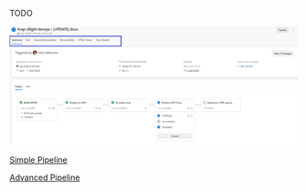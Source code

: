 
TODO 

![Advanced Pipeline Running](azure-pipelines/docs/advanced-pipeline-running.png)

[Simple Pipeline](README-simple-pipeline.md)

[Advanced Pipeline ](README-advanced-pipeline.md)